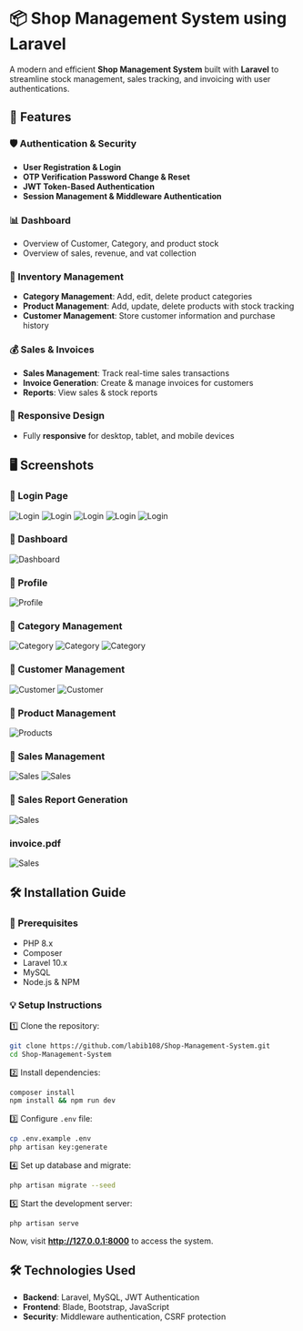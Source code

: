 # 📦 Shop Management System using Laravel
A modern and efficient **Shop Management System** built with **Laravel** to streamline stock management, sales tracking, and invoicing with user authentications.

## 🚀 Features
### 🛡 Authentication & Security
- **User Registration & Login**
- **OTP Verification Password Change & Reset**
- **JWT Token-Based Authentication**
- **Session Management & Middleware Authentication**

### 📊 Dashboard
- Overview of Customer, Category, and product stock
- Overview of sales, revenue, and vat collection


### 📁 Inventory Management
- **Category Management**: Add, edit, delete product categories
- **Product Management**: Add, update, delete products with stock tracking
- **Customer Management**: Store customer information and purchase history

### 💰 Sales & Invoices
- **Sales Management**: Track real-time sales transactions
- **Invoice Generation**: Create & manage invoices for customers
- **Reports**: View sales & stock reports

### 📱 Responsive Design
- Fully **responsive** for desktop, tablet, and mobile devices

## 🖥 Screenshots
### 📸 Login Page
![Login](Image/1.png)
![Login](Image/2.png)
![Login](Image/3.png)
![Login](Image/4.png)
![Login](Image/5.png)

### 📸 Dashboard
![Dashboard](Image/6.png)
### 📸 Profile
![Profile](Image/7.png)

### 📸 Category Management
![Category](Image/8.png)
![Category](Image/9.png)
![Category](Image/10.png)

### 📸 Customer Management
![Customer](Image/11.png)
![Customer](Image/12.png)

### 📸 Product Management
![Products](Image/13.png)
### 📸 Sales Management
![Sales](Image/14.png)
![Sales](Image/15.png)
### 📸 Sales Report Generation
![Sales](Image/16.png)
### invoice.pdf
![Sales](Image/17.png)

## 🛠 Installation Guide
### 📌 Prerequisites
- PHP 8.x  
- Composer  
- Laravel 10.x  
- MySQL  
- Node.js & NPM  

### 💡 Setup Instructions
1️⃣ Clone the repository:  
```bash
git clone https://github.com/labib108/Shop-Management-System.git
cd Shop-Management-System
```
2️⃣ Install dependencies:  
```bash
composer install
npm install && npm run dev
```
3️⃣ Configure `.env` file:  
```bash
cp .env.example .env
php artisan key:generate
```
4️⃣ Set up database and migrate:  
```bash
php artisan migrate --seed
```
5️⃣ Start the development server:  
```bash
php artisan serve
```
Now, visit **http://127.0.0.1:8000** to access the system.


## 🛠 Technologies Used
- **Backend**: Laravel, MySQL, JWT Authentication  
- **Frontend**: Blade, Bootstrap, JavaScript  
- **Security**: Middleware authentication, CSRF protection  
